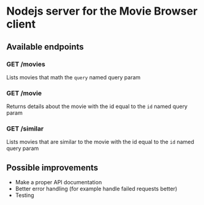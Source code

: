 # Nodejs server for the Movie Browser client

## Available endpoints

### GET /movies
Lists movies that math the `query` named query param
### GET /movie
Returns details about the movie with the id equal to the `id` named query param
### GET /similar
Lists movies that are similar to the movie with the id equal to the `id` named query param

## Possible improvements

- Make a proper API documentation
- Better error handling (for example handle failed requests better)
- Testing 

